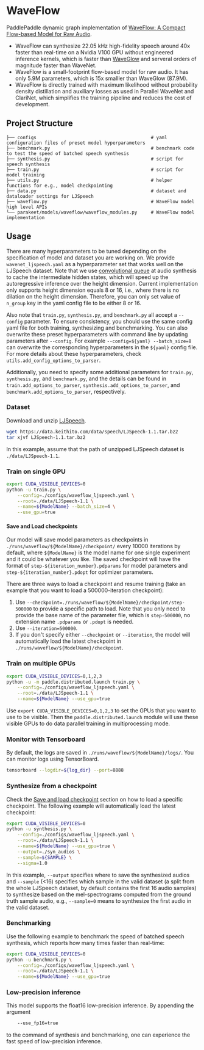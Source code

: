# WaveFlow

PaddlePaddle dynamic graph implementation of [WaveFlow: A Compact Flow-based Model for Raw Audio](https://arxiv.org/abs/1912.01219).

- WaveFlow can synthesize 22.05 kHz high-fidelity speech around 40x faster than real-time on a Nvidia V100 GPU without engineered inference kernels, which is faster than [WaveGlow](https://github.com/NVIDIA/waveglow) and serveral orders of magnitude faster than WaveNet.
- WaveFlow is a small-footprint flow-based model for raw audio. It has only 5.9M parameters, which is 15x smalller than WaveGlow (87.9M).
- WaveFlow is directly trained with maximum likelihood without probability density distillation and auxiliary losses as used in Parallel WaveNet and ClariNet, which simplifies the training pipeline and reduces the cost of development.

## Project Structure
```text
├── configs                                          # yaml configuration files of preset model hyperparameters
├── benchmark.py                                     # benchmark code to test the speed of batched speech synthesis
├── synthesis.py                                     # script for speech synthesis
├── train.py                                         # script for model training
├── utils.py                                         # helper functions for e.g., model checkpointing
├── data.py                                          # dataset and dataloader settings for LJSpeech
├── waveflow.py                                      # WaveFlow model high level APIs
└── parakeet/models/waveflow/waveflow_modules.py     # WaveFlow model implementation
```

## Usage

There are many hyperparameters to be tuned depending on the specification of model and dataset you are working on.
We provide `wavenet_ljspeech.yaml` as a hyperparameter set that works well on the LJSpeech dataset.
Note that we use [convolutional queue](https://arxiv.org/abs/1611.09482) at audio synthesis to cache the intermediate hidden states, which will speed up the autoregressive inference over the height dimension. Current implementation only supports height dimension equals 8 or 16, i.e., where there is no dilation on the height dimension. Therefore, you can only set value of `n_group` key in the yaml config file to be either 8 or 16.

Also note that `train.py`, `synthesis.py`, and `benchmark.py` all accept a `--config` parameter. To ensure consistency, you should use the same config yaml file for both training, synthesizing and benchmarking. You can also overwrite these preset hyperparameters with command line by updating parameters after `--config`.
For example `--config=${yaml} --batch_size=8` can overwrite the corresponding hyperparameters in the `${yaml}` config file. For more details about these hyperparameters, check `utils.add_config_options_to_parser`.

Additionally, you need to specify some additional parameters for `train.py`, `synthesis.py`, and `benchmark.py`, and the details can be found in `train.add_options_to_parser`, `synthesis.add_options_to_parser`, and `benchmark.add_options_to_parser`, respectively.

### Dataset

Download and unzip [LJSpeech](https://keithito.com/LJ-Speech-Dataset/).

```bash
wget https://data.keithito.com/data/speech/LJSpeech-1.1.tar.bz2
tar xjvf LJSpeech-1.1.tar.bz2
```

In this example, assume that the path of unzipped LJSpeech dataset is `./data/LJSpeech-1.1`.

### Train on single GPU

```bash
export CUDA_VISIBLE_DEVICES=0
python -u train.py \
    --config=./configs/waveflow_ljspeech.yaml \
    --root=./data/LJSpeech-1.1 \
    --name=${ModelName} --batch_size=4 \
    --use_gpu=true
```

#### Save and Load checkpoints

Our model will save model parameters as checkpoints in `./runs/waveflow/${ModelName}/checkpoint/` every 10000 iterations by default, where `${ModelName}` is the model name for one single experiment and it could be whatever you like.
The saved checkpoint will have the format of `step-${iteration_number}.pdparams` for model parameters and `step-${iteration_number}.pdopt` for optimizer parameters.

There are three ways to load a checkpoint and resume training (take an example that you want to load a 500000-iteration checkpoint):
1. Use `--checkpoint=./runs/waveflow/${ModelName}/checkpoint/step-500000` to provide a specific path to load. Note that you only need to provide the base name of the parameter file, which is `step-500000`, no extension name `.pdparams` or `.pdopt` is needed.
2. Use `--iteration=500000`.
3. If you don't specify either `--checkpoint` or `--iteration`, the model will automatically load the latest checkpoint in `./runs/waveflow/${ModelName}/checkpoint`.

### Train on multiple GPUs

```bash
export CUDA_VISIBLE_DEVICES=0,1,2,3
python -u -m paddle.distributed.launch train.py \
    --config=./configs/waveflow_ljspeech.yaml \
    --root=./data/LJSpeech-1.1 \
    --name=${ModelName} --use_gpu=true
```

Use `export CUDA_VISIBLE_DEVICES=0,1,2,3` to set the GPUs that you want to use to be visible. Then the `paddle.distributed.launch` module will use these visible GPUs to do data parallel training in multiprocessing mode.

### Monitor with Tensorboard

By default, the logs are saved in `./runs/waveflow/${ModelName}/logs/`. You can monitor logs using TensorBoard.

```bash
tensorboard --logdir=${log_dir} --port=8888
```

### Synthesize from a checkpoint

Check the [Save and load checkpoint](#save-and-load-checkpoints) section on how to load a specific checkpoint.
The following example will automatically load the latest checkpoint:

```bash
export CUDA_VISIBLE_DEVICES=0
python -u synthesis.py \
    --config=./configs/waveflow_ljspeech.yaml \
    --root=./data/LJSpeech-1.1 \
    --name=${ModelName} --use_gpu=true \
    --output=./syn_audios \
    --sample=${SAMPLE} \
    --sigma=1.0
```

In this example, `--output` specifies where to save the synthesized audios and `--sample` (<16) specifies which sample in the valid dataset (a split from the whole LJSpeech dataset, by default contains the first 16 audio samples) to synthesize based on the mel-spectrograms computed from the ground truth sample audio, e.g., `--sample=0` means to synthesize the first audio in the valid dataset.

### Benchmarking

Use the following example to benchmark the speed of batched speech synthesis, which reports how many times faster than real-time:

```bash
export CUDA_VISIBLE_DEVICES=0
python -u benchmark.py \
    --config=./configs/waveflow_ljspeech.yaml \
    --root=./data/LJSpeech-1.1 \
    --name=${ModelName} --use_gpu=true
```

### Low-precision inference

This model supports the float16 low-precision inference. By appending the argument

```bash
    --use_fp16=true
```

to the command of synthesis and benchmarking, one can experience the fast speed of low-precision inference.
